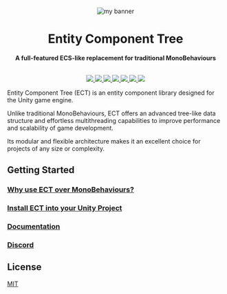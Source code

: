 <div align="center">
  <br>
  <img src="https://user-images.githubusercontent.com/35436522/221697419-85c956f5-31bf-45bd-b74f-4898ffae2999.png" alt="my banner">
  <h1>Entity Component Tree</h1>
  <strong>A full-featured ECS-like replacement for traditional MonoBehaviours</strong>
</div>
<br>
<p align="center">
  <a href="https://github.com/knowlife4/ECT/releases">
    <img src="https://img.shields.io/github/v/release/knowlife4/ect?style=flat" style="max-width: 100%;">
  </a>
  <a href="https://github.com/knowlife4/ECT/commits">
    <img src="https://img.shields.io/github/last-commit/knowlife4/ect" style="max-width: 100%;">
  </a>
  <a href="https://github.com/knowlife4/ECT/stargazers">
    <img src="https://img.shields.io/github/stars/knowlife4/ect?color=orange" style="max-width: 100%;">
  </a>
  <a href="https://github.com/knowlife4/ECT/blob/main/LICENSE">
    <img src="https://img.shields.io/github/license/knowlife4/ect?color=red" style="max-width: 100%;">
  </a>
  <a href="unityhub://2022.2.9f1/1cc571a6ec95">
    <img src="https://img.shields.io/badge/unity-2022.2.9-blueviolet?style=flat" style="max-width: 100%;">
  </a>
  <a href="https://discord.gg/yMvG7DC">
    <img src="https://img.shields.io/discord/404073310524014592" style="max-width: 100%;">
  </a>
  <a href="https://trello.com/b/00Bhsj30">
    <img src="https://img.shields.io/badge/trello-board-yellow?style=flat" style="max-width: 100%;">
  </a>
</p>

Entity Component Tree (ECT) is an entity component library designed for the Unity game engine.

Unlike traditional MonoBehaviours, ECT offers an advanced tree-like data structure and effortless multithreading capabilities to improve performance and scalability of game development.

Its modular and flexible architecture makes it an excellent choice for projects of any size or complexity.

## Getting Started

### [Why use ECT over MonoBehaviours?](https://github.com/knowlife4/ECT/wiki/1.-What-is-Entity-Component-Tree%3F)

### [Install ECT into your Unity Project](https://github.com/knowlife4/ECT/wiki/2.-Installing-ECT)

### [Documentation](https://github.com/knowlife4/ECT/wiki/)

### [Discord](https://discord.gg/yMvG7DC)

## License

[MIT](https://github.com/knowlife4/ECT/blob/main/LICENSE)
